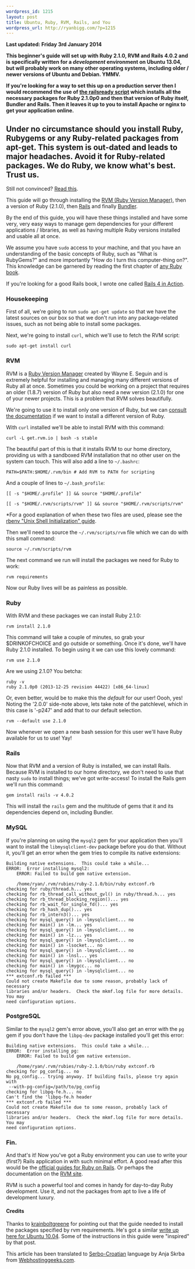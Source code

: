 ```yaml
--- 
wordpress_id: 1215
layout: post
title: Ubuntu, Ruby, RVM, Rails, and You
wordpress_url: http://ryanbigg.com/?p=1215
---
```


<strong>Last updated: Friday 3rd January 2014</strong>

<p>
  <strong>This beginner's guide will set up with Ruby 2.1.0, RVM and Rails 4.0.2 and is specifically written for a <em>development</em> environment on Ubuntu 13.04, but will probably work on many other operating systems, including older / newer versions of Ubuntu and Debian. YMMV.</strong>
</p>

<p>
<strong>If you're looking for a way to set this up on a production server then I would recommend the use of <a href='https://github.com/joshfng/railsready'>the railsready script</a> which installs all the necessary packages for Ruby 2.1.0p0 and then that version of Ruby itself, Bundler and Rails. Then it leaves it up to you to install Apache or nginx to get your application online.</strong>
</p>

<h2>Under no circumstance should you install Ruby, Rubygems or any Ruby-related packages from apt-get. This system is out-dated and leads to major headaches. Avoid it for Ruby-related packages. We do Ruby, we know what's best. Trust us.</h2>

Still not convinced? <a href='http://news.ycombinator.org/item?id=2039438'>Read this</a>.

This guide will go through installing the <a href='http://rvm.io'>RVM (Ruby Version Manager)</a>, then a version of Ruby (2.1.0), then <a href='http://rubyonrails.org'>Rails</a> and finally <a href='http://gembundler.com'>Bundler</a>. 

By the end of this guide, you will have these things installed and have some very, very easy ways to manage gem dependencies for your different applications / libraries, as well as having multiple Ruby versions installed and usable all at once. 

We assume you have `sudo` access to your machine, and that you have an understanding of the basic concepts of Ruby, such as "What is RubyGems?" and more importantly "How do I turn this computer-thing on?". This knowledge can be garnered by reading the first chapter of <a href='http://manning.com/black2'>any Ruby book</a>.

If you're looking for a good Rails book, I wrote one called <a href='http://manning.com/bigg2'>Rails 4 in Action</a>.

<h3>Housekeeping</h3>

First of all, we're going to run `sudo apt-get update` so that we have the latest sources on our box so that we don't run into any package-related issues, such as not being able to install some packages. 

Next, we're going to install `curl`, which we'll use to fetch the RVM script:

    sudo apt-get install curl

<h3>RVM</h3>

RVM is a <a href='http://rvm.io'>Ruby Version Manager</a> created by Wayne E. Seguin and is extremely helpful for installing and managing many different versions of Ruby all at once. Sometimes you could be working on a project that requires an older (1.8.7) version of Ruby but also need a new version (2.1.0) for one of your newer projects. This is a problem that RVM solves beautifully. 

We're going to use it to install only one version of Ruby, but we can <a href='http://rvm.io'>consult the documentation</a> if we want to install a different version of Ruby. 

With `curl` installed we'll be able to install RVM with this command:

    curl -L get.rvm.io | bash -s stable

The beautiful part of this is that it installs RVM to our home directory, providing us with a sandboxed RVM installation that no other user on the system can touch. This will also add a line to `~/.bashrc`:

    PATH=$PATH:$HOME/.rvm/bin # Add RVM to PATH for scripting

And a couple of lines to `~/.bash_profile`:

    [[ -s "$HOME/.profile" ]] && source "$HOME/.profile"

    [[ -s "$HOME/.rvm/scripts/rvm" ]] && source "$HOME/.rvm/scripts/rvm"

*For a good explanation of when these two files are used, please see the [rbenv "Unix Shell Initialization" guide](https://github.com/sstephenson/rbenv/wiki/Unix-shell-initialization).

Then we'll need to source the `~/.rvm/scripts/rvm` file which we can do with this small command:
 
    source ~/.rvm/scripts/rvm

The next command we run will install the packages we need for Ruby to work:

    rvm requirements

Now our Ruby lives will be as painless as possible.

<h3>Ruby</h3>

With RVM and these packages we can install Ruby 2.1.0:

    rvm install 2.1.0

This command will take a couple of minutes, so grab your $DRINKOFCHOICE and go outside or something. Once it's done, we'll have Ruby 2.1.0 installed. To begin using it we can use this lovely command:

    rvm use 2.1.0

Are we using 2.1.0? You betcha:

    ruby -v
    ruby 2.1.0p0 (2013-12-25 revision 44422) [x86_64-linux]

Or, even better, would be to make this the *default* for our user! Oooh, yes! Noting the '2.0.0' side-note above, lets take note of the patchlevel, which in this case is '-p247' and add that to our default selection.

    rvm --default use 2.1.0

Now whenever we open a new bash session for this user we'll have Ruby available for us to use! Yay!

<h3>Rails</h3>

Now that RVM and a version of Ruby is installed, we can install Rails. Because RVM is installed to our home directory, we don't need to use that nasty `sudo` to install things; we've got write-access! To install the Rails gem we'll run this command:

    gem install rails -v 4.0.2

This will install the `rails` gem and the multitude of gems that it and its dependencies depend on, including Bundler.

<h3>MySQL</h3>

If you're planning on using the `mysql2` gem for your application then you'll want to install the `libmysqlclient-dev` package before you do that. Without it, you'll get an error when the gem tries to compile its native extensions:

    Building native extensions.  This could take a while...
    ERROR:  Error installing mysql2:
        ERROR: Failed to build gem native extension.

        /home/ryan/.rvm/rubies/ruby-2.1.0/bin/ruby extconf.rb
    checking for ruby/thread.h... yes
    checking for rb_thread_call_without_gvl() in ruby/thread.h... yes
    checking for rb_thread_blocking_region()... yes
    checking for rb_wait_for_single_fd()... yes
    checking for rb_hash_dup()... yes
    checking for rb_intern3()... yes
    checking for mysql_query() in -lmysqlclient... no
    checking for main() in -lm... yes
    checking for mysql_query() in -lmysqlclient... no
    checking for main() in -lz... yes
    checking for mysql_query() in -lmysqlclient... no
    checking for main() in -lsocket... no
    checking for mysql_query() in -lmysqlclient... no
    checking for main() in -lnsl... yes
    checking for mysql_query() in -lmysqlclient... no
    checking for main() in -lmygcc... no
    checking for mysql_query() in -lmysqlclient... no
    *** extconf.rb failed ***
    Could not create Makefile due to some reason, probably lack of necessary
    libraries and/or headers.  Check the mkmf.log file for more details.  You may
    need configuration options.



<h3>PostgreSQL</h3>

Similar to the `mysql2` gem's error above, you'll also get an error with the `pg` gem if you don't have the `libpq-dev` package installed you'll get this error:

    Building native extensions.  This could take a while...
    ERROR:  Error installing pg:
        ERROR: Failed to build gem native extension.

        /home/ryan/.rvm/rubies/ruby-2.1.0/bin/ruby extconf.rb
    checking for pg_config... no
    No pg_config... trying anyway. If building fails, please try again with
     --with-pg-config=/path/to/pg_config
    checking for libpq-fe.h... no
    Can't find the 'libpq-fe.h header
    *** extconf.rb failed ***
    Could not create Makefile due to some reason, probably lack of necessary
    libraries and/or headers.  Check the mkmf.log file for more details.  You may
    need configuration options.    

<h3>Fin.</h3>

And that's it! Now you've got a Ruby environment you can use to write your (first?) Rails application in with such minimal effort. A good read after this would be the <a href='http://guides.rubyonrails.org'>official guides for Ruby on Rails</a>. Or perhaps the documentation on the <a href='http://rvm.io'>RVM site</a>.

RVM is such a powerful tool and comes in handy for day-to-day Ruby development. Use it, and not the packages from apt to live a life of development luxury.

<h4>Credits</h4>

Thanks to <a href='http://twitter.com/krainboltgreene'>krainboltgreene</a> for pointing out that the guide needed to install the packages specified by rvm requirements. He's got a similar <a href='http://krainboltgreene.github.com/l/3'>write up here for Ubuntu 10.04</a>. Some of the instructions in this guide were "inspired" by that post.

This article has been translated to <a href="http://science.webhostinggeeks.com/zivot-radara" rel='nofollow'>Serbo-Croatian</a> language by Anja Skrba from <a href="http://webhostinggeeks.com/" rel='nofollow'> Webhostinggeeks.com</a>.

